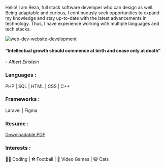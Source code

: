 Hello! I am Reza, full stack software developer who can design as well. Being adaptable and curious, I continuously seek opportunities to expand my knowledge and stay up-to-date with the latest advancements in technology. Thus, I have experience working with multiple languages and tech stacks. 

![web-dev-website-development](https://github.com/RezaAlHassan/RezaAlHassan/assets/24864973/f11e0421-da6d-41eb-8381-7940e8e6799e)

#### “Intellectual growth should commence at birth and cease only at death”
 <em> - Albert Einstein </em>

### Languages :
PHP | SQL | HTML | CSS | C++ 

### Frameworks :
Laravel | Figma 

### Resume : 
[Downloadable PDF](https://github.com/RezaAlHassan/RezaAlHassan/files/12295107/Reza_Resume.pdf)

### Interests :
👨‍💻 Coding |
⚽ Football |
👾 Video Games |
😺 Cats 



